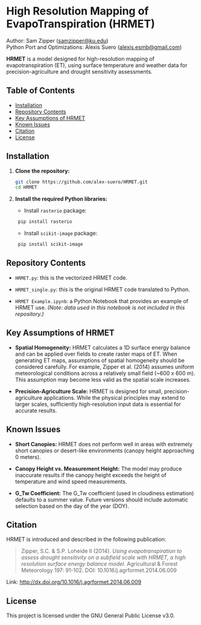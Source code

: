 # High Resolution Mapping of EvapoTranspiration (HRMET)
Author:  Sam Zipper (samzipper@ku.edu)\
Python Port and Optimizations: Alexis Suero (alexis.esmb@gmail.com)

**HRMET** is a model designed for high-resolution mapping 
of evapotranspiration (ET), using surface temperature and weather data 
for precision-agriculture and drought sensitivity assessments.


## Table of Contents
- [Installation](#installation)
- [Repository Contents](#repository-contents)
- [Key Assumptions of HRMET](#key-assumptions-of-hrmet)
- [Known Issues](#known-issues)
- [Citation](#citation)
- [License](#license)

## Installation

1. **Clone the repository:**

    ```sh
    git clone https://github.com/alex-suero/HRMET.git
    cd HRMET
    ```

2. **Install the required Python libraries:**

   - Install `rasterio` package:
   ```sh
    pip install rasterio
   ```

    - Install `scikit-image` package:
   ```sh
    pip install scikit-image
   ```

## Repository Contents
- `HRMET.py`: this is the vectorized HRMET code.

- `HRMET_single.py`: this is the original HRMET code translated to Python.

- `HRMET Example.ipynb`: a Python Notebook that provides an example of
HRMET use. *(Note: data used in this notebook is not included in this repository.)*

## Key Assumptions of HRMET
- **Spatial Homogeneity:** HRMET calculates a 1D surface energy balance
 and can be applied over fields to create raster maps of ET. When 
 generating ET maps, assumptions of spatial homogeneity should be 
 considered carefully. For example, Zipper et al. (2014) assumes uniform 
 meteorological conditions across a relatively small field (~600 x 600 m). 
 This assumption may become less valid as the spatial scale increases.

- **Precision-Agriculture Scale:** HRMET is designed for small, 
precision-agriculture applications. While the physical principles may 
extend to larger scales, sufficiently high-resolution input data is 
essential for accurate results.

## Known Issues
- **Short Canopies:** HRMET does not perform well in areas with extremely 
short canopies or desert-like environments (canopy height approaching 0 
meters).

- **Canopy Height vs. Measurement Height:** The model may produce 
inaccurate results if the canopy height exceeds the height of temperature 
and wind speed measurements.

- **G_Tw Coefficient:** The G_Tw coefficient (used in cloudiness 
estimation) defaults to a summer value. Future versions should include 
automatic selection based on the day of the year (DOY).

## Citation
HRMET is introduced and described in the following publication:

> Zipper, S.C. & S.P. Loheide II (2014). *Using evapotranspiration to
assess drought sensitivity on a subfield scale with HRMET, a high
resolution surface energy balance model*. Agricultural & Forest
Meteorology 197: 91-102. DOI: 10.1016/j.agrformet.2014.06.009

Link: http://dx.doi.org/10.1016/j.agrformet.2014.06.009

## License
This project is licensed under the GNU General Public License v3.0.
